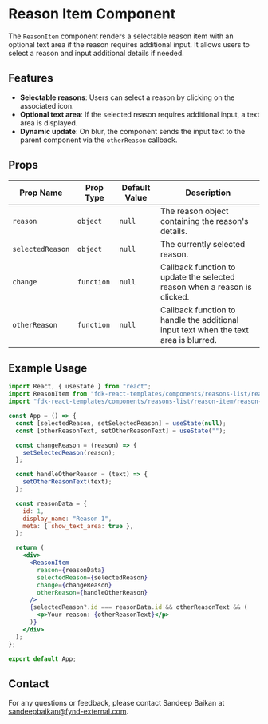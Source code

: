 # Reason Item Component

The `ReasonItem` component renders a selectable reason item with an optional text area if the reason requires additional input. It allows users to select a reason and input additional details if needed.

## Features
- **Selectable reasons**: Users can select a reason by clicking on the associated icon.
- **Optional text area**: If the selected reason requires additional input, a text area is displayed.
- **Dynamic update**: On blur, the component sends the input text to the parent component via the `otherReason` callback.

## Props

| Prop Name         | Prop Type      | Default Value | Description                                                                 |
|-------------------|----------------|---------------|-----------------------------------------------------------------------------|
| `reason`          | `object`       | `null`        | The reason object containing the reason's details.                          |
| `selectedReason`  | `object`       | `null`        | The currently selected reason.                                               |
| `change`          | `function`     | `null`        | Callback function to update the selected reason when a reason is clicked.   |
| `otherReason`     | `function`     | `null`        | Callback function to handle the additional input text when the text area is blurred. |

## Example Usage

```jsx
import React, { useState } from "react";
import ReasonItem from "fdk-react-templates/components/reasons-list/reason-item/reason-item";
import "fdk-react-templates/components/reasons-list/reason-item/reason-item.css";

const App = () => {
  const [selectedReason, setSelectedReason] = useState(null);
  const [otherReasonText, setOtherReasonText] = useState("");

  const changeReason = (reason) => {
    setSelectedReason(reason);
  };

  const handleOtherReason = (text) => {
    setOtherReasonText(text);
  };

  const reasonData = {
    id: 1,
    display_name: "Reason 1",
    meta: { show_text_area: true },
  };

  return (
    <div>
      <ReasonItem
        reason={reasonData}
        selectedReason={selectedReason}
        change={changeReason}
        otherReason={handleOtherReason}
      />
      {selectedReason?.id === reasonData.id && otherReasonText && (
        <p>Your reason: {otherReasonText}</p>
      )}
    </div>
  );
};

export default App;

```

## Contact

For any questions or feedback, please contact Sandeep Baikan at [sandeepbaikan@fynd-external.com](mailto:sandeepbaikan@fynd-external.com).